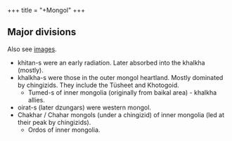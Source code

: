 +++
title = "+Mongol"
+++

## Major divisions
Also see [images](images/).

- khitan-s were an early radiation. Later absorbed into the khalkha (mostly).
- khalkha-s were those in the outer mongol heartland. Mostly dominated by chingizids. They include the Tüsheet and Khotogoid.
  - Tumed-s of inner mongolia (originally from baikal area) - khalkha allies.
- oirat-s (later dzungars) were western mongol.
- Chakhar / Chahar mongols (under a chingizid) of inner mongolia (led at their peak by chingizids).
  - Ordos of inner mongolia.

